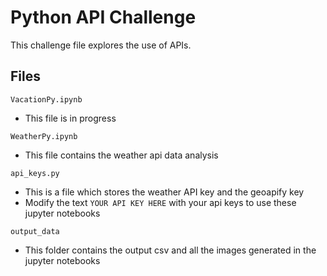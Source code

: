 # Python API Challenge

This challenge file explores the use of APIs.

## Files

`VacationPy.ipynb`
* This file is in progress

`WeatherPy.ipynb`
* This file contains the weather api data analysis

`api_keys.py`
* This is a file which stores the weather API key and the geoapify key
* Modify the text `YOUR API KEY HERE` with your api keys to use these jupyter notebooks

`output_data`
* This folder contains the output csv and all the images generated in the jupyter notebooks
